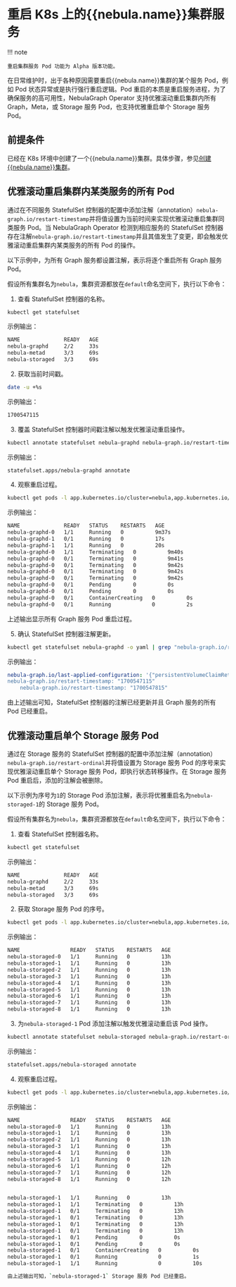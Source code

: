 # 重启 K8s 上的{{nebula.name}}集群服务

!!! note

    重启集群服务 Pod 功能为 Alpha 版本功能。

在日常维护时，出于各种原因需要重启{{nebula.name}}集群的某个服务 Pod，例如 Pod 状态异常或是执行强行重启逻辑。Pod 重启的本质是重启服务进程，为了确保服务的高可用性，NebulaGraph Operator 支持优雅滚动重启集群内所有 Graph，Meta，或 Storage 服务 Pod，也支持优雅重启单个 Storage 服务 Pod。

## 前提条件

已经在 K8s 环境中创建了一个{{nebula.name}}集群。具体步骤，参见[创建{{nebula.name}}集群](../4.1.installation/4.1.1.cluster-install.md)。

## 优雅滚动重启集群内某类服务的所有 Pod

通过在不同服务 StatefulSet 控制器的配置中添加注解（annotation）`nebula-graph.io/restart-timestamp`并将值设置为当前时间来实现优雅滚动重启集群同类服务 Pod。当 NebulaGraph Operator 检测到相应服务的 StatefulSet 控制器存在注解`nebula-graph.io/restart-timestamp`并且其值发生了变更，即会触发优雅滚动重启集群内某类服务的所有 Pod 的操作。

以下示例中，为所有 Graph 服务都设置注解，表示将逐个重启所有 Graph 服务 Pod。

假设所有集群名为`nebula`，集群资源都放在`default`命名空间下，执行以下命令：


1. 查看 StatefulSet 控制器的名称。
  
  ```bash
  kubectl get statefulset 
  ```

  示例输出：

  ```bash
  NAME              READY   AGE
  nebula-graphd     2/2     33s
  nebula-metad      3/3     69s
  nebula-storaged   3/3     69s
  ```

2. 获取当前时间戳。

  ```bash
  date -u +%s
  ```
  示例输出：

  ```bash
  1700547115
  ```

3. 覆盖 StatefulSet 控制器时间戳注解以触发优雅滚动重启操作。

  ```bash
  kubectl annotate statefulset nebula-graphd nebula-graph.io/restart-timestamp="1700547115" --overwrite
  ```

  示例输出：

  ```bash
  statefulset.apps/nebula-graphd annotate
  ```

4. 观察重启过程。

  ```bash
  kubectl get pods -l app.kubernetes.io/cluster=nebula,app.kubernetes.io/component=graphd -w
  ```

  示例输出：

  ```bash
  NAME              READY   STATUS    RESTARTS   AGE
  nebula-graphd-0   1/1     Running   0          9m37s
  nebula-graphd-1   0/1     Running   0          17s
  nebula-graphd-1   1/1     Running   0          20s
  nebula-graphd-0   1/1     Terminating   0          9m40s
  nebula-graphd-0   0/1     Terminating   0          9m41s
  nebula-graphd-0   0/1     Terminating   0          9m42s
  nebula-graphd-0   0/1     Terminating   0          9m42s
  nebula-graphd-0   0/1     Terminating   0          9m42s
  nebula-graphd-0   0/1     Pending       0          0s
  nebula-graphd-0   0/1     Pending       0          0s
  nebula-graphd-0   0/1     ContainerCreating   0          0s
  nebula-graphd-0   0/1     Running             0          2s
  ```

  上述输出显示所有 Graph 服务 Pod 重启过程。

5. 确认 StatefulSet 控制器注解更新。

  ```bash
  kubectl get statefulset nebula-graphd -o yaml | grep "nebula-graph.io/restart-timestamp"
  ```

  示例输出：

  ```yaml
  nebula-graph.io/last-applied-configuration: '{"persistentVolumeClaimRetentionPolicy":{"whenDeleted":"Retain","whenScaled":"Retain"},"podManagementPolicy":"Parallel","replicas":2,"revisionHistoryLimit":10,"selector":{"matchLabels":{"app.kubernetes.io/cluster":"nebula","app.kubernetes.io/component":"graphd","app.kubernetes.io/managed-by":"nebula-operator","app.kubernetes.io/name":"nebula-graph"}},"serviceName":"nebula-graphd-headless","template":{"metadata":{"annotations":{"nebula-graph.io/cm-hash":"7c55c0e5ac74e85f","nebula-graph.io/restart-timestamp":"1700547815"},"creationTimestamp":null,"labels":{"app.kubernetes.io/cluster":"nebula","app.kubernetes.io/component":"graphd","app.kubernetes.io/managed-by":"nebula-operator","app.kubernetes.io/name":"nebula-graph"}},"spec":{"containers":[{"command":["/bin/sh","-ecx","exec
  nebula-graph.io/restart-timestamp: "1700547115"
      nebula-graph.io/restart-timestamp: "1700547815" 
  ```

由上述输出可知，StatefulSet 控制器的注解已经更新并且 Graph 服务的所有 Pod 已经重启。


## 优雅滚动重启单个 Storage 服务 Pod

通过在 Storage 服务的 StatefulSet 控制器的配置中添加注解（annotation）`nebula-graph.io/restart-ordinal`并将值设置为 Storage 服务 Pod 的序号来实现优雅滚动重启单个 Storage 服务 Pod，即执行状态转移操作。在 Storage 服务 Pod 重启后，添加的注解会被删除。

以下示例为序号为`1`的 Storage Pod 添加注解，表示将优雅重启名为`nebula-storaged-1`的 Storage 服务 Pod。

假设所有集群名为`nebula`，集群资源都放在`default`命名空间下，执行以下命令：

1. 查看 StatefulSet 控制器名称。

  ```bash
  kubectl get statefulset 
  ```

  示例输出：

  ```bash
  NAME              READY   AGE
  nebula-graphd     2/2     33s
  nebula-metad      3/3     69s
  nebula-storaged   3/3     69s
  ```

2. 获取 Storage 服务 Pod 的序号。

  ```bash
  kubectl get pods -l app.kubernetes.io/cluster=nebula,app.kubernetes.io/component=storaged
  ```

  示例输出：

  ```bash
  NAME                READY   STATUS    RESTARTS   AGE
  nebula-storaged-0   1/1     Running   0          13h
  nebula-storaged-1   1/1     Running   0          13h
  nebula-storaged-2   1/1     Running   0          13h
  nebula-storaged-3   1/1     Running   0          13h
  nebula-storaged-4   1/1     Running   0          13h
  nebula-storaged-5   1/1     Running   0          13h
  nebula-storaged-6   1/1     Running   0          13h
  nebula-storaged-7   1/1     Running   0          13h
  nebula-storaged-8   1/1     Running   0          13h
  ```

3. 为`nebula-storaged-1` Pod 添加注解以触发优雅滚动重启该 Pod 操作。

  ```bash
  kubectl annotate statefulset nebula-storaged nebula-graph.io/restart-ordinal="1" 
  ```

  示例输出：

  ```bash
  statefulset.apps/nebula-storaged annotate
  ```

4. 观察重启过程。

  ```bash
  kubectl get pods -l app.kubernetes.io/cluster=nebula,app.kubernetes.io/component=storaged -w
  ```

  示例输出：

  ```bash
  NAME                READY   STATUS    RESTARTS   AGE
  nebula-storaged-0   1/1     Running   0          13h
  nebula-storaged-1   1/1     Running   0          13h
  nebula-storaged-2   1/1     Running   0          13h
  nebula-storaged-3   1/1     Running   0          13h
  nebula-storaged-4   1/1     Running   0          13h
  nebula-storaged-5   1/1     Running   0          12h
  nebula-storaged-6   1/1     Running   0          12h
  nebula-storaged-7   1/1     Running   0          12h
  nebula-storaged-8   1/1     Running   0          12h
  
  
  nebula-storaged-1   1/1     Running   0          13h
  nebula-storaged-1   1/1     Terminating   0          13h
  nebula-storaged-1   0/1     Terminating   0          13h
  nebula-storaged-1   0/1     Terminating   0          13h
  nebula-storaged-1   0/1     Terminating   0          13h
  nebula-storaged-1   0/1     Terminating   0          13h
  nebula-storaged-1   0/1     Pending       0          0s
  nebula-storaged-1   0/1     Pending       0          0s
  nebula-storaged-1   0/1     ContainerCreating   0          0s
  nebula-storaged-1   0/1     Running             0          1s
  nebula-storaged-1   1/1     Running             0          10s

由上述输出可知，`nebula-storaged-1` Storage 服务 Pod 已经重启。



